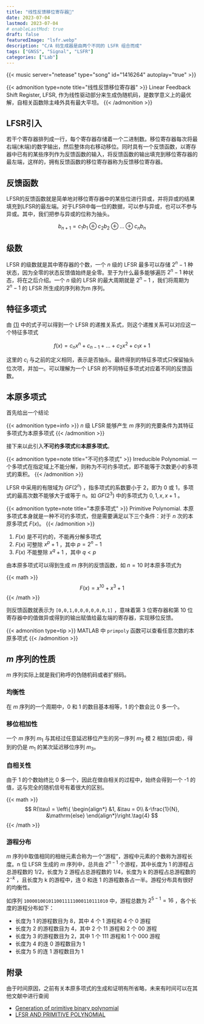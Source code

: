 ```yaml
---
title: "线性反馈移位寄存器🛅"
date: 2023-07-04
lastmod: 2023-07-04
# enableLastMod: true
draft: false
featuredImage: "lsfr.webp"
description: "C/A 码生成器是由两个不同的 LSFR 组合而成"
tags: ["GNSS", "Signal", "LSFR"]
categories: ["Lab"]
---
```


<!-- Emotive Ballad - Guthrie Govan -->
{{< music server="netease" type="song" id="1416264" autoplay="true" >}}

{{< admonition type=note title="线性反馈移位寄存器" >}}
Linear Feedback Shift Register, LFSR, 作为线性驱动部分来生成伪随机码，是数学意义上的最优解，自相关函数除主峰外具有最大平坦。
{{< /admonition >}}



## LFSR引入

若干个寄存器排列成一行，每个寄存器存储着一个二进制数。移位寄存器每次将最右端(末端)的数字输出，然后整体向右移动移位。同时具有一个反馈函数，以寄存器中已有的某些序列作为反馈函数的输入，将反馈函数的输出填充到移位寄存器的最左端，这样的，拥有反馈函数的移位寄存器称为反馈移位寄存器。

## 反馈函数

<a id="eq1"></a>
LFSR的反馈函数就是简单地对移位寄存器中的某些位进行异或，并将异或的结果填充到LFSR的最左端。对于LFSR中每一位的数据，可以参与异或，也可以不参与异或。其中，我们把参与异或的位称为抽头。


$$
b_{n+1} = c_1b_1 \oplus c_2b_2 \oplus \ldots \oplus c_nb_n \tag{1}
$$


## 级数

LFSR 的级数就是其中寄存器的个数，一个 $n$ 级的 LFSR 最多可以存储 $2^n-1$ 种状态，因为全零的状态反馈值始终是全零。至于为什么最多能够遍历 $2^n-1$ 种状态，将在之后介绍。一个 $n$ 级的 LFSR 的最大周期就是 $2^n-1$ ，我们将周期为 $2^n-1$ 的 LFSR 所生成的序列称为m 序列。


## 特征多项式

由 <a href="#eq1">(1)</a> 中的式子可以得到一个 LFSR 的递推关系式，则这个递推关系可以对应这一个特征多项式

$$
f(x) = c_nx^n + c_{n-1} + \ldots + c_2x^2 + c_1x + 1\tag{2}
$$

这里的 $c_i$ 与之前的定义相同，表示是否抽头。最终得到的特征多项式只保留抽头位次项，并加一。可以理解为一个 LFSR 的不同特征多项式对应着不同的反馈函数。

## 本原多项式

首先给出一个结论

{{< admonition type=info >}}
$n$ 级 LFSR 能够产生 $m$ 序列的充要条件为其特征多项式为本原多项式
{{< /admonition >}}

接下来以此引入**不可约多项式**和**本原多项式**。

{{< admonition type=note title="不可约多项式" >}}
Irreducible Polynomial. 一个多项式在指定域上不能分解，则称为不可约多项式，即不能等于次数更小的多项式的乘积。
{{< /admonition >}}

LFSR 中采用的有限域为 $GF(2^n)$ ，指多项式的系数要小于 2，即为 0 或 1，多项式的最高次数不能够大于或等于 n。如 $GF(2^3)$ 中的多项式为 $0, 1, x, x+1$ 。

{{< admonition typte=note title="本原多项式" >}}
Primitive Polynomial. 本原多项式本身就是一种不可约多项式，但是需要满足以下三个条件：对于 $n$ 次的本原多项式 $F(x)$。
{{< /admonition >}}

   1. $F(x)$ 是不可约的，不能再分解多项式
   2. $F(x)$ 可整除 $x^p+1$ ，其中 $p = 2^n-1$
   3. $F(x)$ 不能整除 $x^q+1$ ，其中 $q<p$ 

由本原多项式可以得到生成 $m$ 序列的反馈函数，如 $n=10$ 时本原多项式为

{{< math >}}
$$
F(x) = x^{10} + x^3 + 1\tag{3}
$$
{{< /math >}}

则反馈函数就表示为 `[0,0,1,0,0,0,0,0,0,1]` ，意味着第 3 位寄存器和第 10 位寄存器中的值做异或得到的输出赋值给最左端的寄存器，实现移位反馈。

{{< admonition type=tip >}}
MATLAB 中 `primpoly` 函数可以查看任意次数的本原多项式
{{< /admonition >}}

## $m$ 序列的性质

$m$ 序列实际上就是我们称呼的伪随机码或者扩频码。

### 均衡性


在 $m$ 序列的一个周期中，0 和 1 的数目基本相等，1 的个数会比 0 多一个。

### 移位相加性


一个 $m$ 序列 $m_1$ 与其经过任意延迟移位产生的另一序列 $m_2$ 模 2 相加(异或)，得到的仍是 $m_1$ 的某次延迟移位序列 $m_3$。

### 自相关性


由于 1 的个数始终比 0 多一个，因此在做自相关的过程中，始终会得到一个 -1 的值，这与完全的随机信号有着很大的区别。

{{< math >}}
$$
R(\tau) = \left\{
\begin{align*}
    &1, &\tau = 0\\
    &-\frac{1}{N}, &\mathrm{else}
\end{align*}\right.\tag{4}
$$
{{< /math >}}

### 游程分布


$m$ 序列中取值相同的相继元素合称为一个“游程”，游程中元素的个数称为游程长度。n 位 LFSR 生成的 $m$ 序列中，总共由 $2^{n-1}$ 个游程，其中长度为 1 的游程占总游程数的 1/2，长度为 2 游程占总游程数的 1/4，长度为 k 的游程占总游程数的 $2^{-k}$ ，且长度为 k 的游程中，连 0 和连 1 的游程数各占一半。游程分布具有很好的均衡性。

如序列 `1000010010110011111000110111010` 中，游程总数为 $2^{5-1}=16$ ，各个长度的游程分布如下：

- 长度为 1 的游程数目为 8，其中 4 个 1 游程和 4 个 0 游程
- 长度为 2 的游程数目为 4，其中 2 个 11 游程和 2 个 00 游程
- 长度为 3 的游程数目为 2，其中 1 个 111 游程和 1 个 000 游程
- 长度为 4 的连 0 游程数目为 1
- 长度为 5 的连 1 游程数目为 1


## 附录

由于时间原因，之前有关本原多项式的生成和证明有所省略，未来有时间可以在其他文献中进行查阅

- [Generation of primitive binary polynomial](./generation.pdf)
- [LFSR AND PRIMITIVE POLYNOMIAL](./lfsr.pdf)